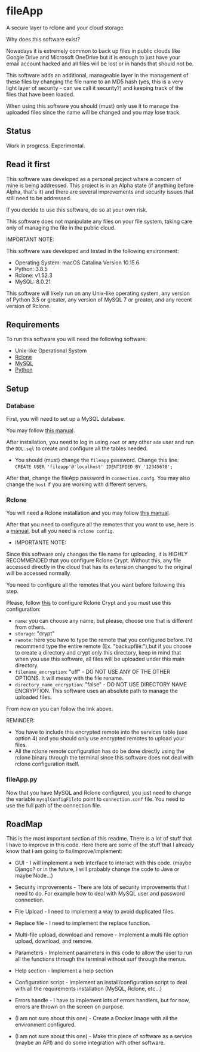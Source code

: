 # fileApp

A secure layer to rclone and your cloud storage.

Why does this software exist?

Nowadays it is extremely common to back up files in public clouds like Google Drive and Microsoft OneDrive but it is enough to just have your email account hacked and all files will be lost or in hands that should not be.

This software adds an additional, manageable layer in the management of these files by changing the file name to an MD5 hash (yes, this is a very light layer of security - can we call it security?) and keeping track of the files that have been loaded.

When using this software you should (must) only use it to manage the uploaded files since the name will be changed and you may lose track.

## Status
Work in progress. Experimental.

## Read it first

This software was developed as a personal project where a concern of mine is being addressed. This project is in an Alpha state (if anything before Alpha, that's it) and there are several improvements and security issues that still need to be addressed.

If you decide to use this software, do so at your own risk.

This software does not manipulate any files on your file system, taking care only of managing the file in the public cloud.

IMPORTANT NOTE:

This software was developed and tested in the following environment:
* Operating System: macOS Catalina Version 10.15.6
* Python: 3.8.5  
* Rclone: v1.52.3
* MySQL: 8.0.21

This software will likely run on any Unix-like operating system, any version of Python 3.5 or greater, any version of MySQL 7 or greater, and any recent version of Rclone.

## Requirements
To run this software you will need the following software:
* Unix-like Operational System
* [Rclone](https://rclone.org/)
* [MySQL](https://dev.mysql.com/downloads/mysql/)
* [Python](https://www.python.org/downloads/)

## Setup

### Database
First, you will need to set up a MySQL database.

You may follow [this manual](https://dev.mysql.com/doc/refman/8.0/en/installing.html).

After installation, you need to log in using `root` or any other `adm` user and run the `DDL.sql` to create and configure all the tables needed.
* You should (must) change the `fileapp` password. Change this line:
`CREATE USER 'fileapp'@'localhost' IDENTIFIED BY '12345678';`

After that, change the fileApp password in `connection.confg`. You may also change the `host` if you are working with different servers.

### Rclone
You will need a Rclone installation and you may follow [this manual](https://rclone.org/install/).

After that you need to configure all the remotes that you want to use, here is a [manual](https://rclone.org/remote_setup/), but all you need is `rclone config`.


* IMPORTANTE NOTE:

Since this software only changes the file name for uploading, it is HIGHLY RECOMMENDED that you configure Rclone Crypt. Without this, any file accessed directly in the cloud that has its extension changed to the original will be accessed normally.

You need to configure all the remotes that you want before following this step.

Please, follow [this](https://rclone.org/crypt/) to configure Rclone Crypt and you must use this configuration:

* `name`:                       you can choose any name, but please, choose one that is different from others.
* `storage`:                    "crypt"
* `remote`:                     here you have to type the remote that you configured before. I'd recommend type 
                                the entire remote (Ex. "backupfile:"),but if you choose to create a directory and 
                                crypt only this directory, keep in mind that when you use this software,
                                all files will be uploaded under this main directory.
* `filename_encryption`:        "off" - DO NOT USE ANY OF THE OTHER OPTIONS. 
                                        It will messy with the file rename.
* `directory_name_encryption`: "false" - DO NOT USE DIRECTORY NAME ENCRYPTION. 
                                         This software uses an absolute path to manage the uploaded files.

From now on you can follow the link above.

REMINDER: 
* You have to include this encrypted remote into the services table (use option 4) and you should only use encrypted remotes to upload your files.
* All the rclone remote configuration has do be done directly using the rclone binary through the terminal since this software does not deal with
rclone configuration itself.

### fileApp.py
Now that you have MySQL and Rclone configured, you just need to change the variable `mysqlConfigFile`to point to `connection.conf` file. You need to use the full path of the connection file.

## RoadMap
This is the most important section of this readme. There is a lot of stuff that I have to improve in this code. Here there are some of the stuff that I already know that I am going to fix/improve/implement:

* GUI - I will implement a web interface to interact with this code. (maybe Django? or in the future, I will probably change the code to Java or maybe Node...)
* Security improvements - There are lots of security improvements that I need to do. For example how to deal with MySQL user and password connection.
* File Upload - I need to implement a way to avoid duplicated files.
* Replace file - I need to implement the replace function.
* Multi-file upload, download and remove - Implement a multi file option upload, download, and remove.
* Parameters - Implement parameters in this code to allow the user to run all the functions through the terminal without surf through the menus.
* Help section - Implement a help section
* Configuration script - Implement an install/configuration script to deal with all the requirements installation (MySQL, Rclone, etc...)
* Errors handle - I have to implement lots of errors handlers, but for now, errors are thrown on the screen on purpose.

* (I am not sure about this one) - Create a Docker Image with all the environment configured.
* (I am not sure about this one) - Make this piece of software as a service (maybe an API) and do some integration with other software.
